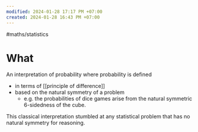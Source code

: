 ```yaml
---
modified: 2024-01-28 17:17 PM +07:00
created: 2024-01-28 16:43 PM +07:00
---
```

#maths/statistics 

# What
An interpretation of probability where probability is defined
- in terms of [[principle of difference]]
- based on the natural symmetry of a problem
	- e.g. the probabilities of dice games arise from the natural symmetric 6-sidedness of the cube.

This classical interpretation stumbled at any statistical problem that has no natural symmetry for reasoning.